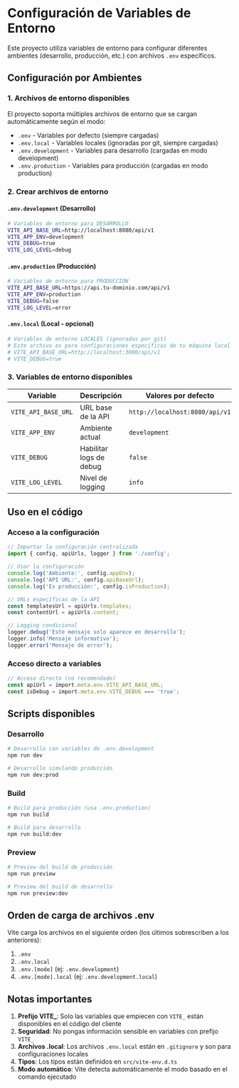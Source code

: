 # Configuración de Variables de Entorno

Este proyecto utiliza variables de entorno para configurar diferentes ambientes (desarrollo, producción, etc.) con archivos `.env` específicos.

## Configuración por Ambientes

### 1. Archivos de entorno disponibles

El proyecto soporta múltiples archivos de entorno que se cargan automáticamente según el modo:

- `.env` - Variables por defecto (siempre cargadas)
- `.env.local` - Variables locales (ignoradas por git, siempre cargadas)
- `.env.development` - Variables para desarrollo (cargadas en modo development)
- `.env.production` - Variables para producción (cargadas en modo production)

### 2. Crear archivos de entorno

#### `.env.development` (Desarrollo)
```bash
# Variables de entorno para DESARROLLO
VITE_API_BASE_URL=http://localhost:8080/api/v1
VITE_APP_ENV=development
VITE_DEBUG=true
VITE_LOG_LEVEL=debug
```

#### `.env.production` (Producción)
```bash
# Variables de entorno para PRODUCCIÓN
VITE_API_BASE_URL=https://api.tu-dominio.com/api/v1
VITE_APP_ENV=production
VITE_DEBUG=false
VITE_LOG_LEVEL=error
```

#### `.env.local` (Local - opcional)
```bash
# Variables de entorno LOCALES (ignoradas por git)
# Este archivo es para configuraciones específicas de tu máquina local
# VITE_API_BASE_URL=http://localhost:3000/api/v1
# VITE_DEBUG=true
```

### 3. Variables de entorno disponibles

| Variable | Descripción | Valores por defecto |
|----------|-------------|-------------------|
| `VITE_API_BASE_URL` | URL base de la API | `http://localhost:8080/api/v1` |
| `VITE_APP_ENV` | Ambiente actual | `development` |
| `VITE_DEBUG` | Habilitar logs de debug | `false` |
| `VITE_LOG_LEVEL` | Nivel de logging | `info` |

## Uso en el código

### Acceso a la configuración

```typescript
// Importar la configuración centralizada
import { config, apiUrls, logger } from './config';

// Usar la configuración
console.log('Ambiente:', config.appEnv);
console.log('API URL:', config.apiBaseUrl);
console.log('Es producción:', config.isProduction);

// URLs específicas de la API
const templatesUrl = apiUrls.templates;
const contentUrl = apiUrls.content;

// Logging condicional
logger.debug('Este mensaje solo aparece en desarrollo');
logger.info('Mensaje informativo');
logger.error('Mensaje de error');
```

### Acceso directo a variables

```typescript
// Acceso directo (no recomendado)
const apiUrl = import.meta.env.VITE_API_BASE_URL;
const isDebug = import.meta.env.VITE_DEBUG === 'true';
```

## Scripts disponibles

### Desarrollo
```bash
# Desarrollo con variables de .env.development
npm run dev

# Desarrollo simulando producción
npm run dev:prod
```

### Build
```bash
# Build para producción (usa .env.production)
npm run build

# Build para desarrollo
npm run build:dev
```

### Preview
```bash
# Preview del build de producción
npm run preview

# Preview del build de desarrollo
npm run preview:dev
```

## Orden de carga de archivos .env

Vite carga los archivos en el siguiente orden (los últimos sobrescriben a los anteriores):

1. `.env`
2. `.env.local`
3. `.env.[mode]` (ej: `.env.development`)
4. `.env.[mode].local` (ej: `.env.development.local`)

## Notas importantes

1. **Prefijo VITE_**: Solo las variables que empiecen con `VITE_` están disponibles en el código del cliente
2. **Seguridad**: No pongas información sensible en variables con prefijo `VITE_`
3. **Archivos .local**: Los archivos `.env.local` están en `.gitignore` y son para configuraciones locales
4. **Tipos**: Los tipos están definidos en `src/vite-env.d.ts`
5. **Modo automático**: Vite detecta automáticamente el modo basado en el comando ejecutado
